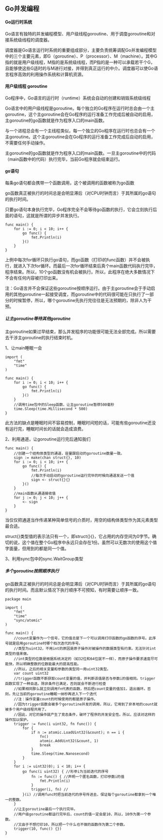 ## Go并发编程

#### Go运行时系统

Go语言有独特的并发编程模型、用户级线程goroutine、用于调度goroutine和对接系统级线程的调度器。

调度器是Go语言运行时系统的重要组成部分，主要负责统筹调配Go并发编程模型中的三个主要元素，即G（goroutine）、P（processor）、M（machine）。其中G指的就是用户级线程，M指的是系统级线程，而P指的是一种可以承载若干个G，且能够使这些G适时的与M进行对接，并得到真正运行的中介。调度器可以使Go语言程序高效的利用操作系统和计算机资源。

#### 用户级线程 goroutine

Go程序中，Go语言的运行时（runtime）系统会自动的创建和销毁系统级线程

Go语言中的用户级线程是goroutine。每个独立的Go程序在运行时总会由一个主goroutine，这个主goroutine会在Go程序的运行准备工作完成后被自动的启用，主goroutine的go函数就是作为程序入口的main函数。

与一个进程总会有一个主线程类似，每一个独立的Go程序在运行时也总会有一个主goroutine。这个主goroutine会在Go程序的运行准备工作完成后自动的启用，不需要任何手动操作。

主goroutine的go函数就是作为程序入口的main函数。一旦主goroutine中的代码（main函数中的代码）执行完毕，当前Go程序就会结束运行。

#### go语句

每条go语句都会携带一个函数调用，这个被调用的函数被称为go函数

go函数真正被执行的时间总是会明显滞后（对CPU时钟而言）于其所属的go语句的执行时间。

只要go语句本身执行完毕，Go程序完全不会等待go函数的执行，它会立刻执行后面的语句，这就是所谓的异步并发执行。

```
func main() {
	for i := 0; i < 10; i++ {
		go func() {
			fmt.Println(i)
		}()
	}
}
```
上例中每次for循环只执行go语句，而go函数（打印i的func函数）并不会被执行，就进入下次for循环。而最后一次for循环结束后真个main函数代码执行完毕，程序结束。所以，10个go函数没有机会被执行。所以，此程序在绝大多数情况下不会有任何内容被打印出来。

注：Go语言并不会保证这些goroutine按顺序运行。由于主goroutine会于手动启用的其他goroutine一起接受调度，而goroutine中的代码很可能在只执行了一部分的时候暂停，所以，哪个goroutine先执行完往往是无法预期的，除非人为干预。

##### 让主goroutine等待其他goroutine

主goroutine如果过早结束，那么并发程序的功能很可能无法全部完成。所以需要去干涉主goroutine的执行结束时机。

1、让main睡眠一会
```
import (
	"fmt"
	"time"
)

func main() {
	for i := 0; i < 10; i++ {
		go func() {
			fmt.Println(i)
		}()
	}
	//调用time包中的Sleep函数，让主goroutine暂停500毫秒
	time.Sleep(time.Millisecond * 500)
}
```
此方法的缺点是睡眠时间不容易控制，睡眠时间短的话，可能有些goroutine还没有运行完，睡眠时间长的话就会造成浪费。

2、利用通道，让goroutine运行完后通知我们
```
func main() {
	//创建一个结构体类型的通道，容量跟启动的goroutine数量一致。
	sign := make(chan struct{}, 10)
	for i := 0; i < 10; i++ {
		go func() {
			fmt.Println(i)
			//每次手动启动的goroutine运行完毕的时候向通道发送一个值
			sign <- struct{}{}
		}()
	}
	//main函数从通道接收值
	for j := 0; j < 10; j++ {
		<- sign
	}
}
```

当仅仅把通道当作传递某种简单信号的介质时，用空的结构体类型作为其元素类型最合适。

struct{}类型值的表示法只有一个，即struct{}{}，它占用的内存空间为0字节。确切的说，这个值在整个Go程序中永远只会存在1份。虽然可以无数次的使用这个值字面量，但用到的都是同一个值。

3、利用sync包中的sync.WaitGroup类型

##### 多个goroutine按照顺序执行

go函数真正被执行的时间总是会明显滞后（对CPU时钟而言）于其所属的go语句的执行时间。而且默认情况下执行顺序不可预知，有时需要让顺序一致。

```
package main

import (
	"fmt"
	"time"
	"sync/atomic"
)

func main() {
	//count变量作为一个信号，它的值总是下一个可以调用打印函数的go函数的序号。此序号就是启用goroutine时哪个档次迭代的序号。
	//类型为uint32，不用int的原因是原子操作对被操作的数据类型有约束。无法针对int类型的值来做。
	//int类型的位数是根据系统决定的（如32位和64位就不一样），而原子操作要求速度尽可能快，所以明确整数的位数能最大的提高性能。
	//所以，之后的相关变量和参数的类型同一用uint32类型。
	var count uint32
	//trigger函数不断获取count变量的值，并判断该值是否与参数i的值相同。trigger函数实现了一种自选，除非条件已满足，否则就会不断进行检查
	//如果相同那么就立刻调用fn代表的函数，然后把count变量的值加1，退出循环。否则，先让当前的goroutine睡眠一纳秒再进入下一个迭代
	//注：操作变量count的时候使用的都是原子操作。
	//因为trigger函数会被多个goroutine并发的调用，所以，它用到了非本地的count就被多个用户级线程共用了。
	//因此，对它的操作就产生了竞态条件，破坏了程序的并发安全性。所以，应该对这样的操作加以保护。
	trigger := func(i uint32, fn func()) {
		for {
			if n := atomic.LoadUint32(&count); n == i {
				fn()
				atomic.AddUint32(&count, 1)
				break
			}
			time.Sleep(time.Nanosecond)
		}
	}
	for i := uint32(0); i < 10; i++ {
		go func(i uint32) { //形参i为当前迭代的序号
			fn := func() { //声明一个匿名函数，打印参数i的值
				fmt.Println(i)
			}
			trigger(i, fn) //
		}(i) //调用func时把当前迭代的序号传进去，保证每个goroutine都拿到一个唯一的整数。
	}
	//让主goroutine最后一个执行完毕。
	//用户级goroutine都运行完毕后，count的值一定会是10，所以，10作为第一个参数。
	//又由于不想打印10，所以把一个什么也不做的函数作为第二个参数。
	trigger(10, func() {})
}
```